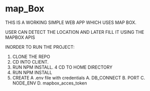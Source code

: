 # map_Box

THIS IS A WORKING SIMPLE WEB APP WHICH USES MAP BOX.

USER CAN DETECT THE LOCATION AND LATER FILL IT USING THE MAPBOX APIS


INORDER TO RUN THE PROJECT:

1. CLONE THE REPO
2. CD INTO CLIENT.
3. RUN NPM INSTALL.
4 CD TO HOME DIRECTORY
5. RUN NPM INSTALL
7. CREATE A .env file with credentials
    A.  DB_CONNECT
    B.  PORT
    C.  NODE_ENV
    D.  mapbox_acces_token
